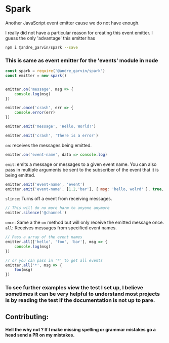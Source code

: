 # Spark
Another JavaScript event emitter cause we do not have enough.

I really did not have a particular reason for creating this event emitter. I guess the only 'advantage' this emitter has 

```bash
npm i @andre_garvin/spark --save
```

### This is same as event emitter for the 'events' module in node
```js
const spark = require('@andre_garvin/spark')
const emitter = new spark()


emitter.on('message', msg => {
    console.log(msg)
})

emitter.once('crash', err => {
    console.error(err)
})

emitter.emit('message', 'Hello, World!')

emitter.emit('crash', 'There is a error')
```

`on`: receives the messages being emitted.
```js
emitter.on('event-name', data => console.log)
```
`emit`: emits a message or messages to a given event name. You can also pass in multiple arguments be sent to the subscriber of the event that it is being emitted.
```js
emitter.emit('event-name', 'event')
emitter.emit('event-name', [1,2,'bar'], { msg: 'hello, wolrd' }, true, foo(), 17329)
```
`slince`: Turns off a event from receiving messages.
```js
// This will do no more harm to anyone anymore
emitter.silence('@channel')
```
`once`: Same a the `on` method but will only receive the emitted message once.
<br />
`all`: Receives messages from specified event names.
```js
// Pass a array of the event names
emitter.all(['hello', 'foo', 'bar'], msg => {
    console.log(msg)
})

// or you can pass in '*' to get all events
emitter.all('*', msg => {
    foo(msg)
})
```

### To see further examples view the test I set up, I believe sometimes it can be very helpful to understand most projects is by reading the test if the documentation is not up to pare.

## Contributing:
#### Hell the why not ? If I make missing spelling or grammar mistakes go a head send a PR on my mistakes.